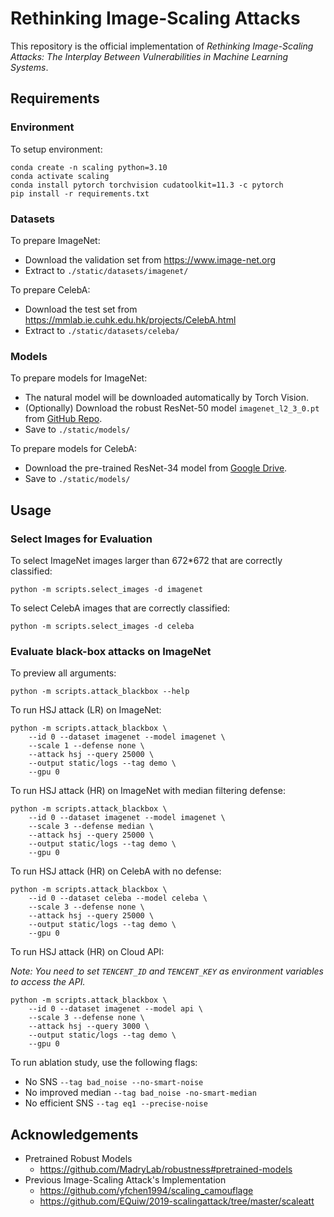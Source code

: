 # Rethinking Image-Scaling Attacks

This repository is the official implementation of *Rethinking Image-Scaling Attacks: The Interplay Between Vulnerabilities in Machine Learning Systems*.

## Requirements

### Environment

To setup environment:

```shell
conda create -n scaling python=3.10
conda activate scaling
conda install pytorch torchvision cudatoolkit=11.3 -c pytorch
pip install -r requirements.txt
```

### Datasets

To prepare ImageNet:

* Download the validation set from https://www.image-net.org
* Extract to `./static/datasets/imagenet/`

To prepare CelebA:

* Download the test set from https://mmlab.ie.cuhk.edu.hk/projects/CelebA.html
* Extract to `./static/datasets/celeba/`

### Models

To prepare models for ImageNet:

* The natural model will be downloaded automatically by Torch Vision.
* (Optionally) Download the robust ResNet-50 model `imagenet_l2_3_0.pt` from [GitHub Repo](https://github.com/MadryLab/robustness#pretrained-models).
* Save to `./static/models/`

To prepare models for CelebA:

* Download the pre-trained ResNet-34 model from [Google Drive](https://drive.google.com/file/d/13dIGRabkMBRt5CaWEkaUjhJD17VMPdQW/view?usp=sharing).
* Save to `./static/models/`

## Usage

### Select Images for Evaluation

To select ImageNet images larger than 672*672 that are correctly classified:

```shell
python -m scripts.select_images -d imagenet
```

To select CelebA images that are correctly classified:

```shell
python -m scripts.select_images -d celeba
```

### Evaluate black-box attacks on ImageNet

To preview all arguments:

```shell
python -m scripts.attack_blackbox --help
```

To run HSJ attack (LR) on ImageNet:

```shell
python -m scripts.attack_blackbox \
    --id 0 --dataset imagenet --model imagenet \
    --scale 1 --defense none \
    --attack hsj --query 25000 \
    --output static/logs --tag demo \
    --gpu 0
```

To run HSJ attack (HR) on ImageNet with median filtering defense:

```shell
python -m scripts.attack_blackbox \
    --id 0 --dataset imagenet --model imagenet \
    --scale 3 --defense median \
    --attack hsj --query 25000 \
    --output static/logs --tag demo \
    --gpu 0
```

To run HSJ attack (HR) on CelebA with no defense:

```shell
python -m scripts.attack_blackbox \
    --id 0 --dataset celeba --model celeba \
    --scale 3 --defense none \
    --attack hsj --query 25000 \
    --output static/logs --tag demo \
    --gpu 0
```

To run HSJ attack (HR) on Cloud API:

*Note: You need to set `TENCENT_ID` and `TENCENT_KEY` as environment variables to access the API.*

```shell
python -m scripts.attack_blackbox \
    --id 0 --dataset imagenet --model api \
    --scale 3 --defense none \
    --attack hsj --query 3000 \
    --output static/logs --tag demo \
    --gpu 0
```

To run ablation study, use the following flags:
* No SNS `--tag bad_noise --no-smart-noise`
* No improved median `--tag bad_noise -no-smart-median`
* No efficient SNS `--tag eq1 --precise-noise`

## Acknowledgements

* Pretrained Robust Models
  * https://github.com/MadryLab/robustness#pretrained-models
* Previous Image-Scaling Attack's Implementation
  * https://github.com/yfchen1994/scaling_camouflage
  * https://github.com/EQuiw/2019-scalingattack/tree/master/scaleatt
